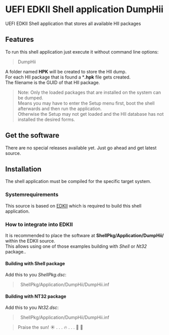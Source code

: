 
  # UEFI EDKII Shell application **DumpHii**

UEFI EDKII Shell application that stores all available HII packages

## Features
To run this shell application just execute it without command line options:
> DumpHii

A folder named **HPK** will be created to store the HII dump.  
For each HII package that is found a ***.hpk** file gets created.  
The filename is the GUID of that HII package.  
> Note: Only the loaded packages that are installed on the system can be dumped.  
> Means you may have to enter the Setup menu first, boot the shell afterwards and then run the application.  
> Otherwise the Setup may not get loaded and the HII database has not installed the desired forms.

## Get the software
There are no special releases available yet. Just go ahead and get latest source.

## Installation
The shell application must be compiled for the specific target system.

### Systemrequirements
This source is based on [EDKII](https://github.com/tianocore/edk2) which is required to build this shell application.

### How to integrate into EDKII
It is recommended to place the software at **ShellPkg/Application/DumpHii/** within the EDKII source.  
This allows using one of those examples building with _Shell_ or _Nt32_ package..

#### Building with Shell package
Add this to you _ShellPkg.dsc_:
>&nbsp;&nbsp;ShellPkg/Application/DumpHii/DumpHii.inf

#### Building with NT32 package
Add this to you _Nt32.dsc_:
>&nbsp;&nbsp;ShellPkg/Application/DumpHii/DumpHii.inf
  
  
  
> Praise the sun!  :sunny: . . . :fire: . . .  :running: :dash: 
